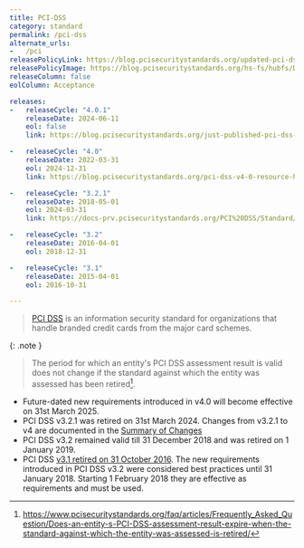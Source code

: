 ```yaml
---
title: PCI-DSS
category: standard
permalink: /pci-dss
alternate_urls:
-   /pci
releasePolicyLink: https://blog.pcisecuritystandards.org/updated-pci-dss-v4.0-timeline
releasePolicyImage: https://blog.pcisecuritystandards.org/hs-fs/hubfs/Development.png?width=750&name=Development.png
releaseColumn: false
eolColumn: Acceptance

releases:
-   releaseCycle: "4.0.1"
    releaseDate: 2024-06-11
    eol: false
    link: https://blog.pcisecuritystandards.org/just-published-pci-dss-v4-0-1

-   releaseCycle: "4.0"
    releaseDate: 2022-03-31
    eol: 2024-12-31
    link: https://blog.pcisecuritystandards.org/pci-dss-v4-0-resource-hub

-   releaseCycle: "3.2.1"
    releaseDate: 2018-05-01
    eol: 2024-03-31
    link: https://docs-prv.pcisecuritystandards.org/PCI%20DSS/Standard/PCI_DSS_Summary_of_Changes_3-2-1.pdf

-   releaseCycle: "3.2"
    releaseDate: 2016-04-01
    eol: 2018-12-31

-   releaseCycle: "3.1"
    releaseDate: 2015-04-01
    eol: 2016-10-31

---
```


> [PCI DSS](https://www.pcisecuritystandards.org) is an information security standard for
> organizations that handle branded credit cards from the major card schemes.

{: .note }
> The period for which an entity's PCI DSS assessment result is valid does not change
> if the standard against which the entity was assessed has been retired[^1].

- Future-dated new requirements introduced in v4.0 will become effective on 31st March 2025.
- PCI DSS v3.2.1 was retired on 31st March 2024. Changes from v3.2.1 to v4 are documented in the
[Summary of Changes](https://docs-prv.pcisecuritystandards.org/PCI%20DSS/Standard/PCI-DSS-v3-2-1-to-v4-0-Summary-of-Changes-r2.pdf)
- PCI DSS v3.2 remained valid till 31 December 2018 and was retired on 1 January 2019.
- PCI DSS [v3.1 retired on 31 October 2016](https://listings.pcisecuritystandards.org/pdfs/PCI_DSS_Resource_Guide_%28003%29.pdf).
  The new requirements introduced in PCI DSS v3.2 were considered best practices until 31 January 2018.
  Starting 1 February 2018 they are effective as requirements and must be used.

[^1]: https://www.pcisecuritystandards.org/faq/articles/Frequently_Asked_Question/Does-an-entity-s-PCI-DSS-assessment-result-expire-when-the-standard-against-which-the-entity-was-assessed-is-retired/
